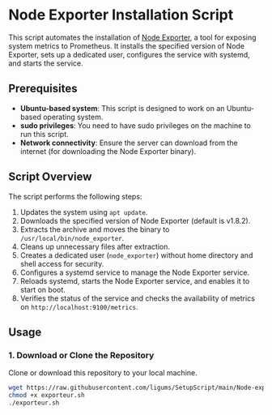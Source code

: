 # Node Exporter Installation Script

This script automates the installation of [Node Exporter](https://github.com/prometheus/node_exporter), a tool for exposing system metrics to Prometheus. It installs the specified version of Node Exporter, sets up a dedicated user, configures the service with systemd, and starts the service.

## Prerequisites

- **Ubuntu-based system**: This script is designed to work on an Ubuntu-based operating system.
- **sudo privileges**: You need to have sudo privileges on the machine to run this script.
- **Network connectivity**: Ensure the server can download from the internet (for downloading the Node Exporter binary).

## Script Overview

The script performs the following steps:

1. Updates the system using `apt update`.
2. Downloads the specified version of Node Exporter (default is v1.8.2).
3. Extracts the archive and moves the binary to `/usr/local/bin/node_exporter`.
4. Cleans up unnecessary files after extraction.
5. Creates a dedicated user (`node_exporter`) without home directory and shell access for security.
6. Configures a systemd service to manage the Node Exporter service.
7. Reloads systemd, starts the Node Exporter service, and enables it to start on boot.
8. Verifies the status of the service and checks the availability of metrics on `http://localhost:9100/metrics`.

## Usage

### 1. Download or Clone the Repository
Clone or download this repository to your local machine.

```bash
wget https://raw.githubusercontent.com/ligums/SetupScript/main/Node-exporteur/exporteur.sh
chmod +x exporteur.sh
./exporteur.sh
